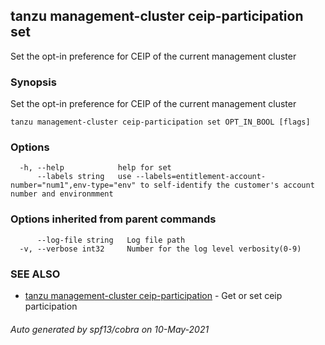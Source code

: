## tanzu management-cluster ceip-participation set

Set the opt-in preference for CEIP of the current management cluster

### Synopsis

Set the opt-in preference for CEIP of the current management cluster

```
tanzu management-cluster ceip-participation set OPT_IN_BOOL [flags]
```

### Options

```
  -h, --help            help for set
      --labels string   use --labels=entitlement-account-number="num1",env-type="env" to self-identify the customer's account number and environmment
```

### Options inherited from parent commands

```
      --log-file string   Log file path
  -v, --verbose int32     Number for the log level verbosity(0-9)
```

### SEE ALSO

* [tanzu management-cluster ceip-participation](tanzu_management-cluster_ceip-participation.md)	 - Get or set ceip participation

###### Auto generated by spf13/cobra on 10-May-2021
